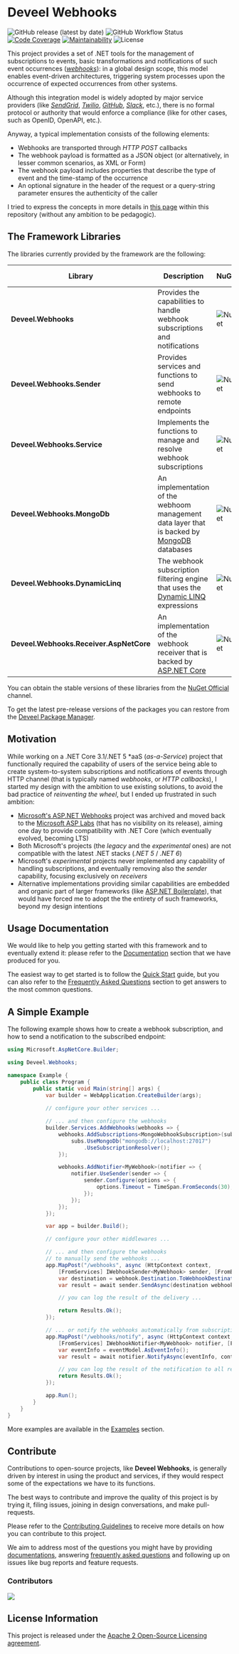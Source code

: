 # Deveel Webhooks

![GitHub release (latest by date)](https://img.shields.io/github/v/release/deveel/deveel.webhooks?display_name=tag&logo=github)
![GitHub Workflow Status](https://img.shields.io/github/actions/workflow/status/deveel/deveel.webhooks/cd.yml?logo=github)
[![Code Coverage](https://codecov.io/gh/deveel/deveel.webhooks/branch/main/graph/badge.svg?token=BKRX2N1IZ1)](https://codecov.io/gh/deveel/deveel.webhooks) 
[![Maintainability](https://api.codeclimate.com/v1/badges/d6af433587d35d4eaee3/maintainability)](https://codeclimate.com/github/deveel/deveel.webhooks/maintainability)
![License](https://img.shields.io/github/license/deveel/deveel.webhooks)

This project provides a set of .NET tools for the management of subscriptions to events, basic transformations and notifications of such event occurrences (_[webhooks](docs/concept_webhook.md)_): in a global design scope, this model enables event-driven architectures, triggering system processes upon the occurrence of expected occurrences from other systems.

Although this integration model is widely adopted by major service providers (like _[SendGrid](https://docs.sendgrid.com/for-developers/tracking-events/getting-started-event-webhook)_, _[Twilio](https://www.twilio.com/docs/usage/webhooks)_, _[GitHub](https://docs.github.com/en/developers/webhooks-and-events/webhooks/about-webhooks)_, _[Slack](https://api.slack.com/messaging/webhooks)_, etc.), there is no formal protocol or authority that would enforce a compliance (like for other cases, such as OpenID, OpenAPI, etc.).

Anyway, a typical implementation consists of the following elements:

* Webhooks are transported through _HTTP POST_ callbacks
* The webhook payload is formatted as a JSON object (or alternatively, in lesser common scenarios, as XML or Form)
* The webhook payload includes properties that describe the type of event and the time-stamp of the occurrence
* An optional signature in the header of the request or a query-string parameter ensures the authenticity of the caller

I tried to express the concepts in more details in [this page](docs/concept_webhook.md) within this repository (without any ambition to be pedagogic).

## The Framework Libraries

The libraries currently provided by the framework are the following:

| Library                                 | Description                                                                                                          | NuGet                                                                  | GitHub (prerelease) |
| ----------------------------------------| ---------------------------------------------------------------------------------------------------------------------|----------------------------------------------------------------------- |---------------------|
| **Deveel.Webhooks**                     | Provides the capabilities to handle webhook subscriptions and notifications                                          | ![Nuget](https://img.shields.io/nuget/v/Deveel.Webhooks?label=NuGet&logo=nuget) | [![GitHub](https://img.shields.io/static/v1?label=GitHub&message=preview&color=yellow&logo=github)](https://github.com/deveel/deveel.webhooks/pkgs/nuget/Deveel.Webhooks) |
| **Deveel.Webhooks.Sender**              | Provides services and functions to send webhooks to remote endpoints                                                 | ![Nuget](https://img.shields.io/nuget/v/Deveel.Webhooks.Sender?label=latest&logo=nuget) | [![GitHub](https://img.shields.io/static/v1?label=GitHub&message=preview&color=yellow&logo=github)](https://github.com/deveel/deveel.webhooks/pkgs/nuget/Deveel.Webhooks.Sender) |
| **Deveel.Webhooks.Service**             | Implements the functions to manage and resolve webhook subscriptions                                                 | ![Nuget](https://img.shields.io/nuget/v/Deveel.Webhooks.Service?label=NuGet&logo=nuget)|  [![GitHub](https://img.shields.io/static/v1?label=NuGet&message=preview&color=yellow&logo=github)](https://github.com/deveel/deveel.webhooks/pkgs/nuget/Deveel.Webhooks.Service) |
| **Deveel.Webhooks.MongoDb**             | An implementation of the webhoom management data layer that is backed by [MongoDB](https://mongodb.com) databases    | ![Nuget](https://img.shields.io/nuget/v/Deveel.Webhooks.MongoDb?label=NuGet&logo=nuget) | [![GitHub](https://img.shields.io/static/v1?label=GitHub&message=preview&color=yellow&logo=github)](https://github.com/deveel/deveel.webhooks/pkgs/nuget/Deveel.Webhooks.MongoDb) |
| **Deveel.Webhooks.DynamicLinq**         | The webhook subscription filtering engine that uses the [Dynamic LINQ](https://dynamic-linq.net/) expressions        | ![Nuget](https://img.shields.io/nuget/v/Deveel.Webhooks.DynamicLinq?label=NuGet&logo=nuget) | [![GitHub](https://img.shields.io/static/v1?label=GitHub&message=preview&color=yellow&logo=github)](https://github.com/deveel/deveel.webhooks/pkgs/nuget/Deveel.Webhooks.DynamicLinq) |
| **Deveel.Webhooks.Receiver.AspNetCore** | An implementation of the webhook receiver that is backed by [ASP.NET Core](https://dotnet.microsoft.com/apps/aspnet) | ![Nuget](https://img.shields.io/nuget/v/Deveel.Webhooks?label=NuGet&logo=nuget) | [![GitHub](https://img.shields.io/static/v1?label=GitHub&message=preview&color=yellow&logo=github)](https://github.com/deveel/deveel.webhooks/pkgs/nuget/Deveel.Webhooks.Receiver.AspNetCore) |

You can obtain the stable versions of these libraries from the [NuGet Official](https://nuget.org) channel.

To get the latest pre-release versions of the packages you can restore from the [Deveel Package Manager](https://github.com/orgs/deveel/packages).


## Motivation

While working on a .NET Core 3.1/.NET 5 *aaS (_as-a-Service_) project that functionally required the capability of users of the service being able to create system-to-system subscriptions and notifications of events through HTTP channel (that is typically named _webhooks_, or _HTTP callbacks_), I started my design with the ambition to use existing solutions, to avoid the bad practice of _reinventing the wheel_, but I ended up frustrated in such ambition:

* [Microsoft's ASP.NET Webhooks](https://github.com/aspnet/WebHooks) project was archived and moved back to the [Microsoft ASP Labs](https://github.com/aspnet/AspLabs/tree/main/src/WebHooks) (that has no visibility on its release), aiming one day to provide compatibility with .NET Core (which eventually evolved, becoming LTS)
* Both Microsoft's projects (the _legacy_ and the _experimental_ ones) are not compatible with the latest .NET stacks (_.NET 5_ / _.NET 6_)
* Microsoft's _experimental_ projects never implemented any capability of handling subscriptions, and eventually removing also the _sender_ capability, focusing exclusively on _receivers_
* Alternative implementations providing similar capabilities are embedded and organic part of larger frameworks (like [ASP.NET Boilerplate](https://github.com/aspnetboilerplate/aspnetboilerplate)), that would have forced me to adopt the the entirety of such frameworks, beyond my design intentions

## Usage Documentation

We would like to help you getting started with this framework and to eventually extend it: please refer to the [Documentation](docs/README.md) section that we have produced for you.

The easiest way to get started is to follow the [Quick Start](docs/QUICKSTART.md) guide, but you can also refer to the [Frequently Asked Questions](docs/FAQS.md) section to get answers to the most common questions.

## A Simple Example

The following example shows how to create a webhook subscription, and how to send a notification to the subscribed endpoint:

```csharp
using Microsoft.AspNetCore.Builder;

using Deveel.Webhooks;

namespace Example {
	public class Program {
		public static void Main(string[] args) {
			var builder = WebApplication.CreateBuilder(args);
			
			// configure your other services ...

			// ... and then configure the webhooks
			builder.Services.AddWebhooks(webhooks => {
				webhooks.AddSubscriptions<MongoWebhookSubscription>(subs => {
					subs.UseMongoDb("mongodb://localhost:27017")
						.UseSubscriptionResolver();
				});

				webhooks.AddNotifier<MyWebhook>(notifier => {
					notifier.UseSender(sender => {
						sender.Configure(options => {
							options.Timeout = TimeSpan.FromSeconds(30);
						});
					});
				});
			});

			var app = builder.Build();

			// configure your other middlewares ...

			// ... and then configure the webhooks
			// to manually send the webhooks ...
			app.MapPost("/webhooks", async (HttpContext context, 
				[FromServices] IWebhookSender<MyWebhook> sender, [FromBody] MyWebhookModel webhook) => {
				var destination = webhook.Destination.ToWebhookDestination();
				var result = await sender.SendAsync(destination webhook, context.HttpContext.RequestAborted);

				// you can log the result of the delivery ...

				return Results.Ok();
			});

			// ... or notify the webhooks automatically from subscriptions
			app.MapPost("/webhooks/notify", async (HttpContext context, 
				[FromServices] IWebhookNotifier<MyWebhook> notifier, [FromBody] MyEventModel eventModel) => {
				var eventInfo = eventModel.AsEventInfo();
				var result = await notifier.NotifyAsync(eventInfo, context.HttpContext.RequestAborted);

				// you can log the result of the notification to all receivers ...
				return Results.Ok();
			});

			app.Run();
		}
	}
}
```

More examples are available in the [Examples](examples/README.md) section.

## Contribute

Contributions to open-source projects, like **Deveel Webhooks**, is generally driven by interest in using the product and services, if they would respect some of the expectations we have to its functions.

The best ways to contribute and improve the quality of this project is by trying it, filing issues, joining in design conversations, and make pull-requests.

Please refer to the [Contributing Guidelines](CONTRIBUTING.md) to receive more details on how you can contribute to this project.

We aim to address most of the questions you might have by providing [documentations](docs/README.md), answering [frequently asked questions](docs/FAQS.md) and following up on issues like bug reports and feature requests.

### Contributors

<a href="https://github.com/deveel/deveel.webhooks/graphs/contributors">
<img src="https://contrib.rocks/image?repo=deveel/deveel.webhooks"/>
</a>

## License Information

This project is released under the [Apache 2 Open-Source Licensing agreement](https://www.apache.org/licenses/LICENSE-2.0).